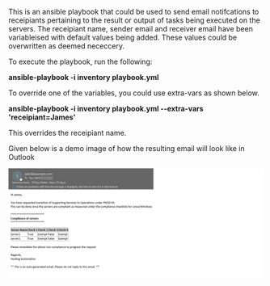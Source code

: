 This is an ansible playbook that could be used to send email notifcations to receipiants pertaining to the result or output of tasks being executed on the servers.
The receipiant name, sender email and receiver email have been variableised with default values being added.
These values could be overwritten as deemed nececcery.

To execute the playbook, run the following:

**ansible-playbook -i inventory playbook.yml**

To override one of the variables, you could use extra-vars as shown below.

**ansible-playbook -i inventory playbook.yml --extra-vars 'receipiant=James'**

This overrides the receipiant name.


Given below is a demo image of how the resulting email will look like in Outlook

![alt text](https://github.com/sahilsuri008/email_notify_setup/blob/master/demo_image.jpg?raw=true)

